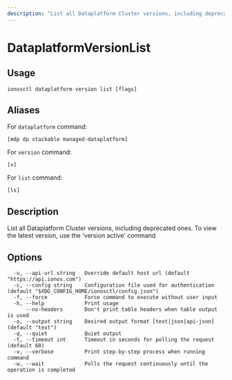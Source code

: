 ```yaml
---
description: "List all Dataplatform Cluster versions, including deprecated ones. To view the latest version, use the 'version active' command"
---
```


# DataplatformVersionList

## Usage

```text
ionosctl dataplatform version list [flags]
```

## Aliases

For `dataplatform` command:

```text
[mdp dp stackable managed-dataplatform]
```

For `version` command:

```text
[v]
```

For `list` command:

```text
[ls]
```

## Description

List all Dataplatform Cluster versions, including deprecated ones. To view the latest version, use the 'version active' command

## Options

```text
  -u, --api-url string   Override default host url (default "https://api.ionos.com")
  -c, --config string    Configuration file used for authentication (default "$XDG_CONFIG_HOME/ionosctl/config.json")
  -f, --force            Force command to execute without user input
  -h, --help             Print usage
      --no-headers       Don't print table headers when table output is used
  -o, --output string    Desired output format [text|json|api-json] (default "text")
  -q, --quiet            Quiet output
  -t, --timeout int      Timeout in seconds for polling the request (default 60)
  -v, --verbose          Print step-by-step process when running command
  -w, --wait             Polls the request continuously until the operation is completed
```

